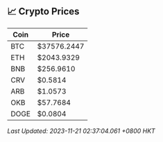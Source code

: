 ## 📈 Crypto Prices

| Coin | Price |
| ---- | ----- |
| BTC | $37576.2447 |
| ETH | $2043.9329 |
| BNB | $256.9610 |
| CRV | $0.5814 |
| ARB | $1.0573 |
| OKB | $57.7684 |
| DOGE | $0.0804 |

_Last Updated: 2023-11-21 02:37:04.061 +0800 HKT_